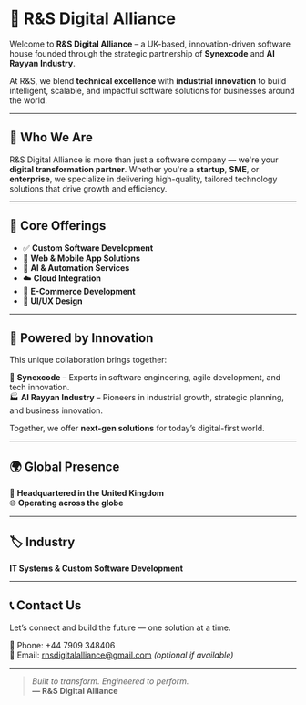 # 🚀 R&S Digital Alliance

Welcome to **R&S Digital Alliance** – a UK-based, innovation-driven software house founded through the strategic partnership of **Synexcode** and **Al Rayyan Industry**.

At R&S, we blend **technical excellence** with **industrial innovation** to build intelligent, scalable, and impactful software solutions for businesses around the world.

---

## 🌟 Who We Are

R&S Digital Alliance is more than just a software company — we're your **digital transformation partner**. Whether you're a **startup**, **SME**, or **enterprise**, we specialize in delivering high-quality, tailored technology solutions that drive growth and efficiency.

---

## 🔗 Core Offerings

- ✅ **Custom Software Development**  
- 📱 **Web & Mobile App Solutions**  
- 🤖 **AI & Automation Services**  
- ☁️ **Cloud Integration**  
- 🛒 **E-Commerce Development**  
- 🎨 **UI/UX Design**  

---

## 🤝 Powered by Innovation

This unique collaboration brings together:

🔧 **Synexcode** – Experts in software engineering, agile development, and tech innovation.  
🏭 **Al Rayyan Industry** – Pioneers in industrial growth, strategic planning, and business innovation.

Together, we offer **next-gen solutions** for today’s digital-first world.

---

## 🌍 Global Presence

📍 **Headquartered in the United Kingdom**  
🌐 **Operating across the globe**

---

## 🏷️ Industry

**IT Systems & Custom Software Development**

---

## 📞 Contact Us

Let’s connect and build the future — one solution at a time.

📱 Phone: +44 7909 348406  
📧 Email: [rnsdigitalalliance@gmail.com](rnsdigitalalliance@gmail.com) *(optional if available)*  

---

> *Built to transform. Engineered to perform.*  
> **— R&S Digital Alliance**
